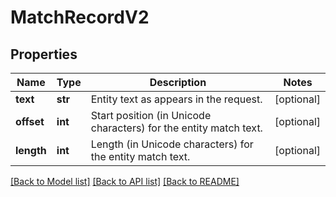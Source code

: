 # MatchRecordV2

## Properties
Name | Type | Description | Notes
------------ | ------------- | ------------- | -------------
**text** | **str** | Entity text as appears in the request. | [optional] 
**offset** | **int** | Start position (in Unicode characters) for the entity match text. | [optional] 
**length** | **int** | Length (in Unicode characters) for the entity match text. | [optional] 

[[Back to Model list]](../README.md#documentation-for-models) [[Back to API list]](../README.md#documentation-for-api-endpoints) [[Back to README]](../README.md)


